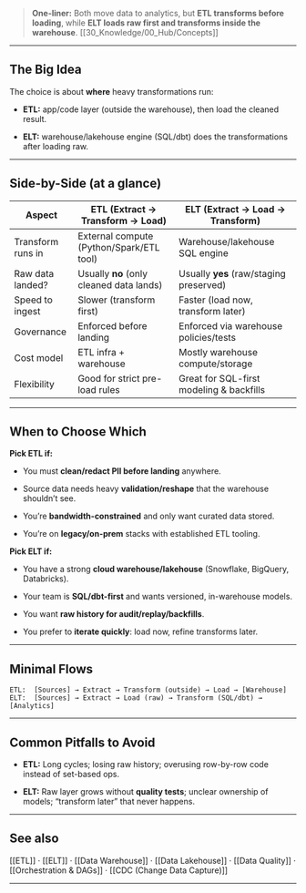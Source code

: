 
> **One-liner:** Both move data to analytics, but **ETL transforms before loading**, while **ELT loads raw first and transforms inside the warehouse**. [[30_Knowledge/00_Hub/Concepts]]

---

## The Big Idea

The choice is about **where** heavy transformations run:

- **ETL:** app/code layer (outside the warehouse), then load the cleaned result.
    
- **ELT:** warehouse/lakehouse engine (SQL/dbt) does the transformations after loading raw.
    

---

## Side-by-Side (at a glance)

|Aspect|**ETL** (Extract → Transform → Load)|**ELT** (Extract → Load → Transform)|
|---|---|---|
|Transform runs in|External compute (Python/Spark/ETL tool)|Warehouse/lakehouse SQL engine|
|Raw data landed?|Usually **no** (only cleaned data lands)|Usually **yes** (raw/staging preserved)|
|Speed to ingest|Slower (transform first)|Faster (load now, transform later)|
|Governance|Enforced before landing|Enforced via warehouse policies/tests|
|Cost model|ETL infra + warehouse|Mostly warehouse compute/storage|
|Flexibility|Good for strict pre-load rules|Great for SQL-first modeling & backfills|

---

## When to Choose Which

**Pick ETL if:**

- You must **clean/redact PII before landing** anywhere.
    
- Source data needs heavy **validation/reshape** that the warehouse shouldn’t see.
    
- You’re **bandwidth-constrained** and only want curated data stored.
    
- You’re on **legacy/on-prem** stacks with established ETL tooling.
    

**Pick ELT if:**

- You have a strong **cloud warehouse/lakehouse** (Snowflake, BigQuery, Databricks).
    
- Your team is **SQL/dbt-first** and wants versioned, in-warehouse models.
    
- You want **raw history for audit/replay/backfills**.
    
- You prefer to **iterate quickly**: load now, refine transforms later.
    

---

## Minimal Flows

```plaintext
ETL:  [Sources] → Extract → Transform (outside) → Load → [Warehouse]
ELT:  [Sources] → Extract → Load (raw) → Transform (SQL/dbt) → [Analytics]
```

---

## Common Pitfalls to Avoid

- **ETL:** Long cycles; losing raw history; overusing row-by-row code instead of set-based ops.
    
- **ELT:** Raw layer grows without **quality tests**; unclear ownership of models; “transform later” that never happens.
    

---

## See also

[[ETL]] · [[ELT]] · [[Data Warehouse]] · [[Data Lakehouse]] · [[Data Quality]] · [[Orchestration & DAGs]] · [[CDC (Change Data Capture)]]

---
